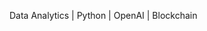 Data Analytics | Python | OpenAI | Blockchain
<!---
emilrueh/emilrueh is a ✨ special ✨ repository because its `README.md` (this file) appears on your GitHub profile.
You can click the Preview link to take a look at your changes.
--->
